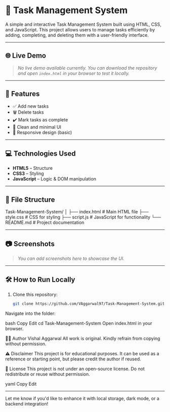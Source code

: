 # 📝 Task Management System

A simple and interactive Task Management System built using HTML, CSS, and JavaScript. This project allows users to manage tasks efficiently by adding, completing, and deleting them with a user-friendly interface.

---

## 🌐 Live Demo

> *No live demo available currently. You can download the repository and open `index.html` in your browser to test it locally.*

---

## 🚀 Features

- ✅ Add new tasks
- 🗑️ Delete tasks
- ✔️ Mark tasks as complete
- 🎨 Clean and minimal UI
- 📱 Responsive design (basic)

---

## 💻 Technologies Used

- **HTML5** – Structure
- **CSS3** – Styling
- **JavaScript** – Logic & DOM manipulation

---

## 📂 File Structure

Task-Management-System/
│
├── index.html # Main HTML file
├── style.css # CSS for styling
├── script.js # JavaScript for functionality
└── README.md # Project documentation



---

## 📷 Screenshots

> *You can add screenshots here to showcase the UI.*

---

## 🛠 How to Run Locally

1. Clone this repository:
   ```bash
   git clone https://github.com/VAggarwal97/Task-Management-System.git


Navigate into the folder:

bash
Copy
Edit
cd Task-Management-System
Open index.html in your browser.

👨‍💻 Author
Vishal Aggarwal
All work is original. Kindly refrain from copying without permission.

⚠️ Disclaimer
This project is for educational purposes. It can be used as a reference or starting point, but please credit the author if reused.

📃 License
This project is not under an open-source license. Do not redistribute or reuse without permission.

yaml
Copy
Edit

---

Let me know if you'd like to enhance it with local storage, dark mode, or a backend integration!
